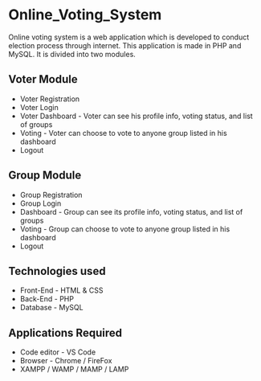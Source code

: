 # Online_Voting_System
Online voting system is a web application which is developed to conduct election process through internet. This application is made in PHP and MySQL. It is divided into two modules.
## Voter Module
* Voter Registration
* Voter Login
* Voter Dashboard - Voter can see his profile info, voting status, and list of groups
* Voting - Voter can choose to vote to anyone group listed in his dashboard
* Logout

## Group Module
* Group Registration
* Group Login
* Dashboard - Group can see its profile info, voting status, and list of groups
* Voting - Group can choose to vote to anyone group listed in his dashboard
* Logout

## Technologies used
* Front-End - HTML & CSS
* Back-End - PHP
* Database - MySQL

## Applications Required
* Code editor - VS Code
* Browser - Chrome / FireFox
* XAMPP / WAMP / MAMP / LAMP
